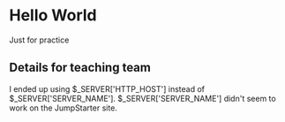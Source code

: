# Hello World

Just for practice

## Details for teaching team
I ended up using $_SERVER['HTTP_HOST'] instead of $_SERVER['SERVER_NAME']. $_SERVER['SERVER_NAME'] didn't seem to work on the JumpStarter site.
